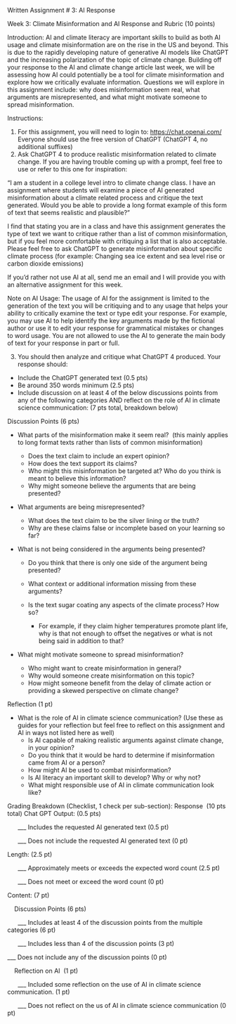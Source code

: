 Written Assignment # 3: AI Response

Week 3: Climate Misinformation and AI Response and Rubric (10 points)

Introduction:
AI and climate literacy are important skills to build as both AI usage and climate
misinformation are on the rise in the US and beyond. This is due to the rapidly
developing nature of generative AI models like ChatGPT and the increasing polarization
of the topic of climate change. Building off your response to the AI and climate change
article last week, we will be assessing how AI could potentially be a tool for climate
misinformation and explore how we critically evaluate information. Questions we will
explore in this assignment include: why does misinformation seem real, what arguments
are misrepresented, and what might motivate someone to spread misinformation.

Instructions:
1. For this assignment, you will need to login to: https://chat.openai.com/
Everyone should use the free version of ChatGPT (ChatGPT 4, no additional suffixes)
2. Ask ChatGPT 4 to produce realistic misinformation related to climate change.
If you are having trouble coming up with a prompt, feel free to use or refer to this one for
inspiration:

“I am a student in a college level intro to climate change class. I have an
assignment where students will examine a piece of AI generated misinformation
about a climate related process and critique the text generated. Would you be
able to provide a long format example of this form of text that seems realistic and
plausible?”

I find that stating you are in a class and have this assignment generates the type of text
we want to critique rather than a list of common misinformation, but if you feel more
comfortable with critiquing a list that is also acceptable. Please feel free to ask ChatGPT
to generate misinformation about specific climate process (for example: Changing sea
ice extent and sea level rise or carbon dioxide emissions)

If you’d rather not use AI at all, send me an email and I will provide you with an
alternative assignment for this week.

Note on AI Usage:
The usage of AI for the assignment is limited to the generation of the text you will be
critiquing and to any usage that helps your ability to critically examine the text or type
edit your response. For example, you may use AI to help identify the key arguments
made by the fictional author or use it to edit your response for grammatical mistakes or
changes to word usage. You are not allowed to use the AI to generate the main
body of text for your response in part or full.

3. You should then analyze and critique what ChatGPT 4 produced. Your response
should: 
- Include the ChatGPT generated text (0.5 pts)
- Be around 350 words minimum (2.5 pts)
- Include discussion on at least 4 of the below discussions points from any of
the following categories AND reflect on the role of AI in climate science
communication: (7 pts total, breakdown below)

Discussion Points (6 pts)
- What parts of the misinformation make it seem real?  (this mainly applies
to long format texts rather than lists of common misinformation)
  - Does the text claim to include an expert opinion?
  - How does the text support its claims?
  - Who might this misinformation be targeted at? Who do you think is
    meant to believe this information?
  - Why might someone believe the arguments that are being
    presented?

- What arguments are being misrepresented?
  - What does the text claim to be the silver lining or the truth?
  - Why are these claims false or incomplete based on your
    learning so far?

- What is not being considered in the arguments being presented?
  - Do you think that there is only one side of the argument being
    presented?
  - What context or additional information missing from these
    arguments?
  - Is the text sugar coating any aspects of the climate process?
    How so?

      - For example, if they claim higher temperatures
        promote plant life, why is that not enough to offset the
        negatives or what is not being said in addition to that?

- What might motivate someone to spread misinformation?
  - Who might want to create misinformation in general?
  - Why would someone create misinformation on this topic?
  - How might someone benefit from the delay of climate action or
    providing a skewed perspective on climate change?

Reflection (1 pt)
- What is the role of AI in climate science communication? (Use these as
guides for your reflection but feel free to reflect on this assignment
and AI in ways not listed here as well)
  - Is AI capable of making realistic arguments against climate change,
    in your opinion?
  - Do you think that it would be hard to determine if misinformation
    came from AI or a person?
  - How might AI be used to combat misinformation?
  - Is AI literacy an important skill to develop? Why or why not?
  - What might responsible use of AI in climate communication look
    like?

Grading Breakdown (Checklist, 1 check per sub-section):
Response  (10 pts total)
Chat GPT Output: (0.5 pts)

      ___ Includes the requested AI generated text (0.5 pt)
      
      ___ Does not include the requested AI generated text (0 pt)
      
Length: (2.5 pt)

      ___ Approximately meets or exceeds the expected word count (2.5 pt)
      
      ___ Does not meet or exceed the word count (0 pt)
      
Content: (7 pt)

    Discussion Points (6 pts)
    
      ___ Includes at least 4 of the discussion points from the multiple categories (6 pt)

      ___ Includes less than 4 of the discussion points (3 pt)
      
  ___ Does not include any of the discussion points (0 pt)
      
    Reflection on AI  (1 pt)
    
      ___ Included some reflection on the use of AI in climate science communication. (1 pt)
      
      ___ Does not reflect on the us of AI in climate science communication (0 pt)
